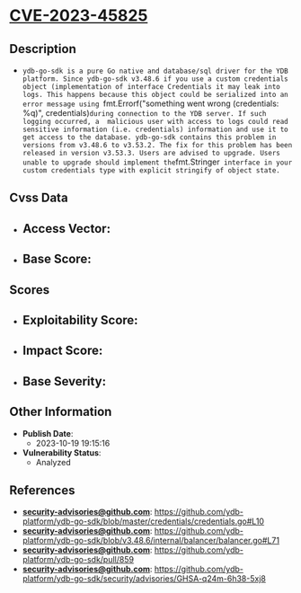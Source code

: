 
# [CVE-2023-45825](https://github.com/ydb-platform/ydb-go-sdk/blob/master/credentials/credentials.go#L10)

## Description

- `ydb-go-sdk is a pure Go native and database/sql driver for the YDB platform. Since ydb-go-sdk v3.48.6 if you use a custom credentials object (implementation of interface Credentials it may leak into logs. This happens because this object could be serialized into an error message using `fmt.Errorf("something went wrong (credentials: %q)", credentials)` during connection to the YDB server. If such logging occurred, a  malicious user with access to logs could read sensitive information (i.e. credentials) information and use it to get access to the database. ydb-go-sdk contains this problem in versions from v3.48.6 to v3.53.2. The fix for this problem has been released in version v3.53.3. Users are advised to upgrade. Users unable to upgrade should implement the `fmt.Stringer` interface in your custom credentials type with explicit stringify of object state.`

## Cvss Data

- **Access Vector**:
  - 
- **Base Score**:
  - 

## Scores

- **Exploitability Score**:
  - 
- **Impact Score**:
  - 
- **Base Severity**:
  - 

## Other Information

- **Publish Date**:
  - 2023-10-19 19:15:16
- **Vulnerability Status**:
  - Analyzed

## References

- **security-advisories@github.com**: https://github.com/ydb-platform/ydb-go-sdk/blob/master/credentials/credentials.go#L10
- **security-advisories@github.com**: https://github.com/ydb-platform/ydb-go-sdk/blob/v3.48.6/internal/balancer/balancer.go#L71
- **security-advisories@github.com**: https://github.com/ydb-platform/ydb-go-sdk/pull/859
- **security-advisories@github.com**: https://github.com/ydb-platform/ydb-go-sdk/security/advisories/GHSA-q24m-6h38-5xj8
